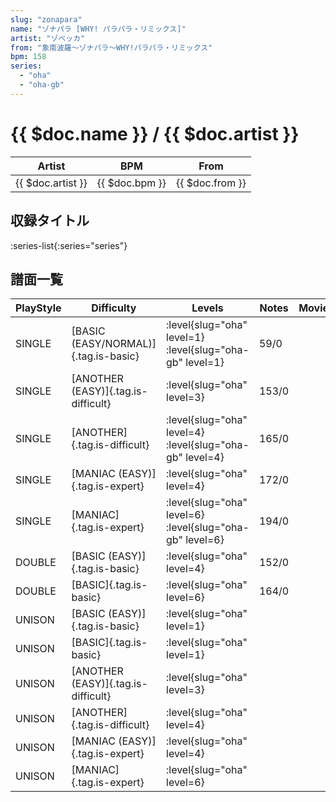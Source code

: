 ```yaml
---
slug: "zonapara"
name: "ゾナパラ [WHY! パラパラ・リミックス]"
artist: "ゾベッカ"
from: "象南波羅～ゾナパラ～WHY!パラパラ・リミックス"
bpm: 158
series:
  - "oha"
  - "oha-gb"
---
```


# {{ $doc.name }} / {{ $doc.artist }}

|Artist|BPM|From|
|------|---|----|
|{{ $doc.artist }}|{{ $doc.bpm }}|{{ $doc.from }}|

## 収録タイトル

:series-list{:series="series"}

## 譜面一覧

|PlayStyle|Difficulty|Levels|Notes|Movie|
|---------|----------|------|-----|-----|
|SINGLE|[BASIC (EASY/NORMAL)]{.tag.is-basic}|<div class="field is-grouped is-grouped-multiline">:level{slug="oha" level=1} :level{slug="oha-gb" level=1}</div>|59/0||
|SINGLE|[ANOTHER (EASY)]{.tag.is-difficult}|<div class="field is-grouped is-grouped-multiline">:level{slug="oha" level=3}</div>|153/0||
|SINGLE|[ANOTHER]{.tag.is-difficult}|<div class="field is-grouped is-grouped-multiline">:level{slug="oha" level=4} :level{slug="oha-gb" level=4}</div>|165/0||
|SINGLE|[MANIAC (EASY)]{.tag.is-expert}|<div class="field is-grouped is-grouped-multiline">:level{slug="oha" level=4}</div>|172/0||
|SINGLE|[MANIAC]{.tag.is-expert}|<div class="field is-grouped is-grouped-multiline">:level{slug="oha" level=6} :level{slug="oha-gb" level=6}</div>|194/0||
|DOUBLE|[BASIC (EASY)]{.tag.is-basic}|<div class="field is-grouped is-grouped-multiline">:level{slug="oha" level=4}</div>|152/0||
|DOUBLE|[BASIC]{.tag.is-basic}|<div class="field is-grouped is-grouped-multiline">:level{slug="oha" level=6}</div>|164/0||
|UNISON|[BASIC (EASY)]{.tag.is-basic}|<div class="field is-grouped is-grouped-multiline">:level{slug="oha" level=1}</div>|||
|UNISON|[BASIC]{.tag.is-basic}|<div class="field is-grouped is-grouped-multiline">:level{slug="oha" level=1}</div>|||
|UNISON|[ANOTHER (EASY)]{.tag.is-difficult}|<div class="field is-grouped is-grouped-multiline">:level{slug="oha" level=3}</div>|||
|UNISON|[ANOTHER]{.tag.is-difficult}|<div class="field is-grouped is-grouped-multiline">:level{slug="oha" level=4}</div>|||
|UNISON|[MANIAC (EASY)]{.tag.is-expert}|<div class="field is-grouped is-grouped-multiline">:level{slug="oha" level=4}</div>|||
|UNISON|[MANIAC]{.tag.is-expert}|<div class="field is-grouped is-grouped-multiline">:level{slug="oha" level=6}</div>|||
